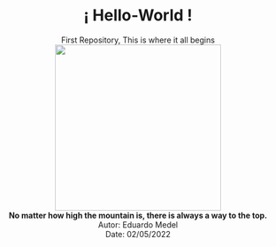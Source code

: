 <div align="center">
<h1> ¡ Hello-World !</h1>
First Repository, This is where it all begins 
<br />
<div align="center">
  <img src="https://49.media.tumblr.com/ddaa55aa39f5b1f81033669cd9e5788d/tumblr_ntnjjwFe191tp2j6to1_500.gif"width="300px"><br>
    <strong> No matter how high the mountain is, there is always a way to the top. </strong>
<br />
Autor: Eduardo Medel <br>
Date: 02/05/2022
</div>
